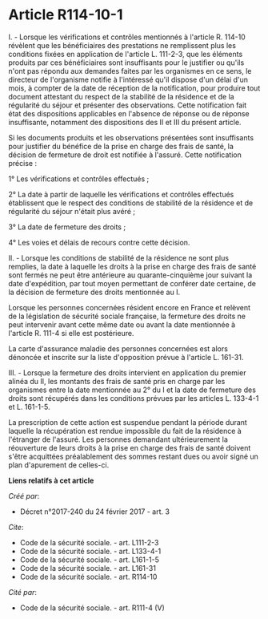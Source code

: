 # Article R114-10-1

I. - Lorsque les vérifications et contrôles mentionnés à l'article R. 114-10 révèlent que les bénéficiaires des prestations
ne remplissent plus les conditions fixées en application de l'article L. 111-2-3, que les éléments produits par ces
bénéficiaires sont insuffisants pour le justifier ou qu'ils n'ont pas répondu aux demandes faites par les organismes en ce
sens, le directeur de l'organisme notifie à l'intéressé qu'il dispose d'un délai d'un mois, à compter de la date de réception
de la notification, pour produire tout document attestant du respect de la stabilité de la résidence et de la régularité du
séjour et présenter des observations. Cette notification fait état des dispositions applicables en l'absence de réponse ou de
réponse insuffisante, notamment des dispositions des II et III du présent article. 

Si les documents produits et les observations présentées sont insuffisants pour justifier du bénéfice de la prise en charge
des frais de santé, la décision de fermeture de droit est notifiée à l'assuré. Cette notification précise : 

1° Les vérifications et contrôles effectués ; 

2° La date à partir de laquelle les vérifications et contrôles effectués établissent que le respect des conditions de
stabilité de la résidence et de régularité du séjour n'était plus avéré ; 

3° La date de fermeture des droits ; 

4° Les voies et délais de recours contre cette décision. 

II. - Lorsque les conditions de stabilité de la résidence ne sont plus remplies, la date à laquelle les droits à la prise en
charge des frais de santé sont fermés ne peut être antérieure au quarante-cinquième jour suivant la date d'expédition, par
tout moyen permettant de conférer date certaine, de la décision de fermeture des droits mentionnée au I. 

Lorsque les personnes concernées résident encore en France et relèvent de la législation de sécurité sociale française, la
fermeture des droits ne peut intervenir avant cette même date ou avant la date mentionnée à l'article R. 111-4 si elle est
postérieure. 

La carte d'assurance maladie des personnes concernées est alors dénoncée et inscrite sur la liste d'opposition prévue à
l'article L. 161-31. 

III. - Lorsque la fermeture des droits intervient en application du premier alinéa du II, les montants des frais de santé
pris en charge par les organismes entre la date mentionnée au 2° du I et la date de fermeture des droits sont récupérés dans
les conditions prévues par les articles L. 133-4-1 et L. 161-1-5. 

La prescription de cette action est suspendue pendant la période durant laquelle la récupération est rendue impossible du
fait de la résidence à l'étranger de l'assuré. Les personnes demandant ultérieurement la réouverture de leurs droits à la
prise en charge des frais de santé doivent s'être acquittées préalablement des sommes restant dues ou avoir signé un plan
d'apurement de celles-ci.

**Liens relatifs à cet article**

_Créé par_:

  - Décret n°2017-240 du 24 février 2017 - art. 3

_Cite_:

  - Code de la sécurité sociale. - art. L111-2-3
  - Code de la sécurité sociale. - art. L133-4-1
  - Code de la sécurité sociale. - art. L161-1-5
  - Code de la sécurité sociale. - art. L161-31
  - Code de la sécurité sociale. - art. R114-10

_Cité par_:

  - Code de la sécurité sociale. - art. R111-4 (V)
